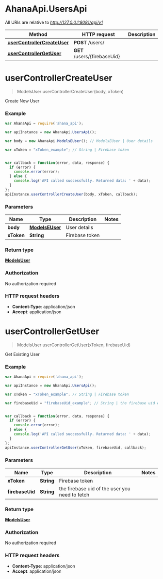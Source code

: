 # AhanaApi.UsersApi

All URIs are relative to *http://127.0.0.1:8081/api/v1*

Method | HTTP request | Description
------------- | ------------- | -------------
[**userControllerCreateUser**](UsersApi.md#userControllerCreateUser) | **POST** /users/ | 
[**userControllerGetUser**](UsersApi.md#userControllerGetUser) | **GET** /users/{firebaseUid} | 


<a name="userControllerCreateUser"></a>
# **userControllerCreateUser**
> ModelsUser userControllerCreateUser(body, xToken)



Create New User

### Example
```javascript
var AhanaApi = require('ahana_api');

var apiInstance = new AhanaApi.UsersApi();

var body = new AhanaApi.ModelsEUser(); // ModelsEUser | User details

var xToken = "xToken_example"; // String | Firebase token


var callback = function(error, data, response) {
  if (error) {
    console.error(error);
  } else {
    console.log('API called successfully. Returned data: ' + data);
  }
};
apiInstance.userControllerCreateUser(body, xToken, callback);
```

### Parameters

Name | Type | Description  | Notes
------------- | ------------- | ------------- | -------------
 **body** | [**ModelsEUser**](ModelsEUser.md)| User details | 
 **xToken** | **String**| Firebase token | 

### Return type

[**ModelsUser**](ModelsUser.md)

### Authorization

No authorization required

### HTTP request headers

 - **Content-Type**: application/json
 - **Accept**: application/json

<a name="userControllerGetUser"></a>
# **userControllerGetUser**
> ModelsUser userControllerGetUser(xToken, firebaseUid)



Get Existing User

### Example
```javascript
var AhanaApi = require('ahana_api');

var apiInstance = new AhanaApi.UsersApi();

var xToken = "xToken_example"; // String | Firebase token

var firebaseUid = "firebaseUid_example"; // String | the firebase uid of the user you need to fetch


var callback = function(error, data, response) {
  if (error) {
    console.error(error);
  } else {
    console.log('API called successfully. Returned data: ' + data);
  }
};
apiInstance.userControllerGetUser(xToken, firebaseUid, callback);
```

### Parameters

Name | Type | Description  | Notes
------------- | ------------- | ------------- | -------------
 **xToken** | **String**| Firebase token | 
 **firebaseUid** | **String**| the firebase uid of the user you need to fetch | 

### Return type

[**ModelsUser**](ModelsUser.md)

### Authorization

No authorization required

### HTTP request headers

 - **Content-Type**: application/json
 - **Accept**: application/json

